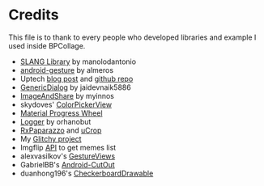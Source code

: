 # Credits
This file is to thank to every people who developed libraries and example I used inside BPCollage.

  * [SLANG Library](https://github.com/manolodantonio/SLANG-library) by manolodantonio
  * [android-gesture](https://github.com/Almeros/android-gesture-detectors) by almeros
  * Uptech [blog post](https://blog.uptech.team/how-to-create-snapchat-like-stickers-for-android-50512957c351) and [github repo](https://github.com/uptechteam/MotionViews-Android)
  * [GenericDialog](https://github.com/jaidevnaik5886/GenericDialog) by jaidevnaik5886
  * [ImageAndShare](https://github.com/myinnos/ImageSaveandShare) by myinnos
  * skydoves' [ColorPickerView](https://github.com/skydoves/ColorPickerView)
  * [Material Progress Wheel](https://github.com/TutorialsAndroid/progressx)
  * [Logger](https://github.com/orhanobut/logger) by orhanobut
  * [RxPaparazzo](https://github.com/miguelbcr/RxPaparazzo) and [uCrop](https://github.com/Yalantis/uCrop)
  * My [Glitchy project](https://github.com/chemickypes/Glitchy)
  * Imgflip [API](https://api.imgflip.com/) to get memes list
  * alexvasilkov's [GestureViews](https://github.com/alexvasilkov/GestureViews)
  * GabrielBB's [Android-CutOut](https://github.com/GabrielBB/Android-CutOut)
  * duanhong196's [CheckerboardDrawable](https://github.com/duanhong169/CheckerboardDrawable)
